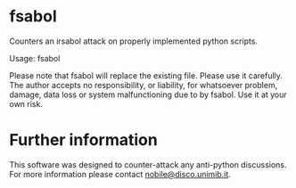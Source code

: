 # fsabol
Counters an irsabol attack on properly implemented python scripts.

Usage:
fsabol <filename>

Please note that fsabol will replace the existing <filename> file. Please use it carefully. 
The author accepts no responsibility, or liability, for whatsoever problem, damage, data loss or 
system malfunctioning due to by fsabol. Use it at your own risk.


# Further information
This software was designed to counter-attack any anti-python discussions. 
For more information please contact nobile@disco.unimib.it.
